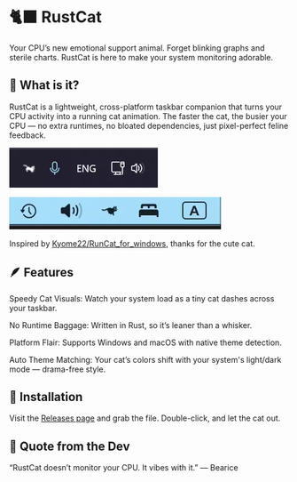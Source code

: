 # 🐈‍⬛ RustCat

Your CPU’s new emotional support animal. Forget blinking graphs and sterile charts. RustCat is here to make your system monitoring adorable.

## 🚀 What is it?
RustCat is a lightweight, cross-platform taskbar companion that turns your CPU activity into a running cat animation. The faster the cat, the busier your CPU — no extra runtimes, no bloated dependencies, just pixel-perfect feline feedback.

![screen_win](/assets/screen_win.webp)

![screen_mac](/assets/screen_mac.webp)

Inspired by [Kyome22/RunCat_for_windows](https://github.com/Kyome22/RunCat_for_windows), thanks for the cute cat.

## 🪶 Features
Speedy Cat Visuals: Watch your system load as a tiny cat dashes across your taskbar.

No Runtime Baggage: Written in Rust, so it’s leaner than a whisker.

Platform Flair: Supports Windows and macOS with native theme detection.

Auto Theme Matching: Your cat’s colors shift with your system's light/dark mode — drama-free style.

## 🧩 Installation
Visit the [Releases page](/release) and grab the file. Double-click, and let the cat out.

## 💬 Quote from the Dev
“RustCat doesn’t monitor your CPU. It vibes with it.” — Bearice
